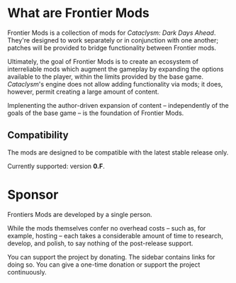 # What are Frontier Mods

Frontier Mods is a collection of mods for *Cataclysm: Dark Days Ahead*. They're designed to work separately or in conjunction with one another; patches will be provided to bridge functionality between Frontier mods.

Ultimately, the goal of Frontier Mods is to create an ecosystem of interreliable mods which augment the gameplay by expanding the options available to the player, within the limits provided by the base game. *Cataclysm*'s engine does not allow adding functionality via mods; it does, however, permit creating a large amount of content.

Implenenting the author-driven expansion of content – independently of the goals of the base game – is the foundation of Frontier Mods.


## Compatibility

The mods are designed to be compatible with the latest stable release only.

Currently supported: version **0.F**.


# Sponsor

Frontiers Mods are developed by a single person.

While the mods themselves confer no overhead costs – such as, for example, hosting – each takes a considerable amount of time to research, develop, and polish, to say nothing of the post-release support.

You can support the project by donating. The sidebar contains links for doing so. You can give a one-time donation or support the project continuously.